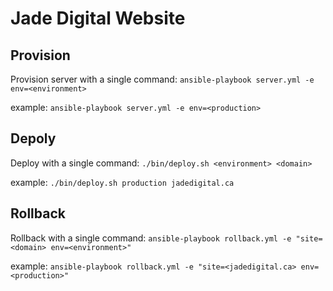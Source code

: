 # Jade Digital Website


## Provision
Provision server with a single command: `ansible-playbook server.yml -e env=<environment>`

example:
  `ansible-playbook server.yml -e env=<production>`

## Depoly

Deploy with a single command: `./bin/deploy.sh <environment> <domain>`

example:
  `./bin/deploy.sh production jadedigital.ca`

## Rollback

Rollback with a single command: `ansible-playbook rollback.yml -e "site=<domain> env=<environment>"`

example:
  `ansible-playbook rollback.yml -e "site=<jadedigital.ca> env=<production>"`
